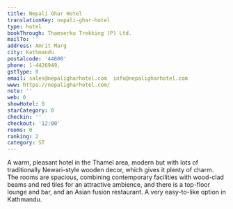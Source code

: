 ```yaml
---
title: Nepali Ghar Hotel
translationKey: nepali-ghar-hotel
type: hotel
bookThrough: Thamserku Trekking (P) Ltd.
mailTo: ''
address: Amrit Marg
city: Kathmandu
postalcode: '44600'
phone: 1-4426949,
gstType: 0
email: sales@nepaligharhotel.com  info@nepaligharhotel.com
www: https://nepaligharhotel.com/
note: ''
web: 0
showHotel: 0
starCategory: 0
checkin: ''
checkout: '12:00'
rooms: 0
ranking: 2
category: ST
---
```


A warm, pleasant hotel in the Thamel area, modern but with lots of traditionally Newari-style wooden decor, which gives it plenty of charm. The rooms are spacious, combining contemporary facilities with wood-clad beams and red tiles for an attractive ambience, and there is a top-floor lounge and bar, and an Asian fusion restaurant. A very easy-to-like option in Kathmandu.